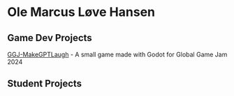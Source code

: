 # Ole Marcus Løve Hansen

## Game Dev Projects
[GGJ-MakeGPTLaugh](https://github.com/Ole-Marcus-Hansen/GGJ-MakeGPTLaugh) - A small game made with Godot for Global Game Jam 2024

## Student Projects
